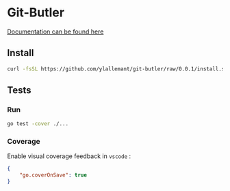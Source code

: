 Git-Butler
====

[Documentation can be found here](./docs/content.md)

## Install

```sh
curl -fsSL https://github.com/ylallemant/git-butler/raw/0.0.1/install.sh | bash
```

## Tests

### Run

```bash
go test -cover ./...
```

### Coverage

Enable visual coverage feedback in `vscode` :

```json
{
    "go.coverOnSave": true
}
```
